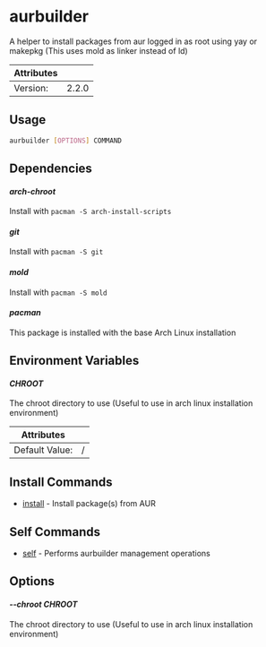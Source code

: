 # aurbuilder

A helper to install packages from aur logged in as root using yay or makepkg (This uses mold as linker instead of ld)

| Attributes       | &nbsp;
|------------------|-------------
| Version:         | 2.2.0

## Usage

```bash
aurbuilder [OPTIONS] COMMAND
```

## Dependencies

#### *arch-chroot*

Install with `pacman -S arch-install-scripts`

#### *git*

Install with `pacman -S git`

#### *mold*

Install with `pacman -S mold`

#### *pacman*

This package is installed with the base Arch Linux installation

## Environment Variables

#### *CHROOT*

The chroot directory to use (Useful to use in arch linux installation environment)

| Attributes      | &nbsp;
|-----------------|-------------
| Default Value:  | /

## Install Commands

- [install](aurbuilder%20install) - Install package(s) from AUR

## Self Commands

- [self](aurbuilder%20self) - Performs aurbuilder management operations

## Options

#### *--chroot CHROOT*

The chroot directory to use (Useful to use in arch linux installation environment)



